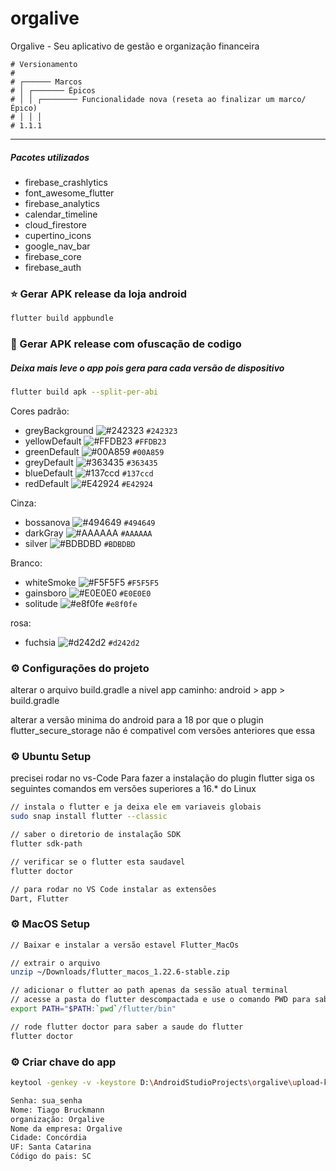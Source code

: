 # orgalive

Orgalive - Seu aplicativo de gestão e organização financeira

```
# Versionamento
#
# ┌────── Marcos
# │ ┌─────── Épicos
# │ │ ┌──────── Funcionalidade nova (reseta ao finalizar um marco/Épico)
# │ │ │
# 1.1.1
```

---

##### Pacotes utilizados

<ul>
    <li>firebase_crashlytics</li>
    <li>font_awesome_flutter</li>
    <li>firebase_analytics</li>
    <li>calendar_timeline</li>
    <li>cloud_firestore</li>
    <li>cupertino_icons</li>
    <li>google_nav_bar</li>
    <li>firebase_core</li>
    <li>firebase_auth</li>
</ul>

### :star: Gerar APK release da loja android

```sh
flutter build appbundle
```

### :star2: Gerar APK release com ofuscação de codigo
##### Deixa mais leve o app pois gera para cada versão de dispositivo

```sh
flutter build apk --split-per-abi
```

Cores padrão:

- greyBackground ![#242323](https://via.placeholder.com/15/242323/000000?text=+) `#242323`
- yellowDefault ![#FFDB23](https://via.placeholder.com/15/FFDB23/000000?text=+) `#FFDB23`
- greenDefault ![#00A859](https://via.placeholder.com/15/00A859/000000?text=+) `#00A859`
- greyDefault ![#363435](https://via.placeholder.com/15/363435/000000?text=+) `#363435`
- blueDefault ![#137ccd](https://via.placeholder.com/15/137ccd/000000?text=+) `#137ccd`
- redDefault ![#E42924](https://via.placeholder.com/15/E42924/000000?text=+) `#E42924`

Cinza:

- bossanova ![#494649](https://via.placeholder.com/15/494649/000000?text=+) `#494649`
- darkGray ![#AAAAAA](https://via.placeholder.com/15/AAAAAA/000000?text=+) `#AAAAAA`
- silver ![#BDBDBD](https://via.placeholder.com/15/BDBDBD/000000?text=+) `#BDBDBD`

Branco:

- whiteSmoke ![#F5F5F5](https://via.placeholder.com/15/F5F5F5/000000?text=+) `#F5F5F5`
- gainsboro ![#E0E0E0](https://via.placeholder.com/15/E0E0E0/000000?text=+) `#E0E0E0`
- solitude ![#e8f0fe](https://via.placeholder.com/15/e8f0fe/000000?text=+) `#e8f0fe`

rosa:

- fuchsia ![#d242d2](https://via.placeholder.com/15/d242d2/000000?text=+) `#d242d2`


### :gear: Configurações do projeto
alterar o arquivo build.gradle a nivel app
caminho: android > app > build.gradle

alterar a versão minima do android para a 18 por que o plugin flutter_secure_storage não é compativel com versões anteriores que essa

### :gear: Ubuntu Setup

precisei rodar no vs-Code
Para fazer a instalação do plugin flutter siga os seguintes comandos em versões superiores a 16.* do Linux

```sh
// instala o flutter e ja deixa ele em variaveis globais
sudo snap install flutter --classic

// saber o diretorio de instalação SDK
flutter sdk-path

// verificar se o flutter esta saudavel
flutter doctor

// para rodar no VS Code instalar as extensões
Dart, Flutter
```

### :gear: MacOS Setup

```sh
// Baixar e instalar a versão estavel Flutter_MacOs

// extrair o arquivo
unzip ~/Downloads/flutter_macos_1.22.6-stable.zip

// adicionar o flutter ao path apenas da sessão atual terminal
// acesse a pasta do flutter descompactada e use o comando PWD para saber o caminho completo da pasta
export PATH="$PATH:`pwd`/flutter/bin"

// rode flutter doctor para saber a saude do flutter
flutter doctor
```

### :gear: Criar chave do app

```sh
keytool -genkey -v -keystore D:\AndroidStudioProjects\orgalive\upload-keystore.jks -storetype JKS -keyalg RSA -keysize 2048 -validity 10000 -alias upload

Senha: sua_senha
Nome: Tiago Bruckmann
organização: Orgalive
Nome da empresa: Orgalive
Cidade: Concórdia
UF: Santa Catarina
Código do pais: SC
```
